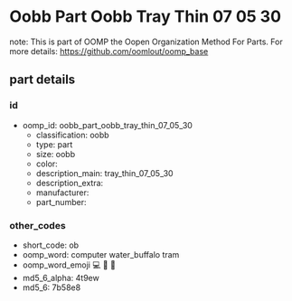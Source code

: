 # Oobb Part Oobb Tray Thin 07 05 30  

note: This is part of OOMP the Oopen Organization Method For Parts. For more details: https://github.com/oomlout/oomp_base

##  part details





### id
* oomp_id: oobb_part_oobb_tray_thin_07_05_30
  * classification: oobb
  * type: part
  * size: oobb
  * color: 
  * description_main: tray_thin_07_05_30
  * description_extra: 
  * manufacturer: 
  * part_number: 

### other_codes
* short_code: ob
* oomp_word: computer water_buffalo tram
* oomp_word_emoji :computer: :water_buffalo: :tram:
* md5_6_alpha: 4t9ew
* md5_6: 7b58e8